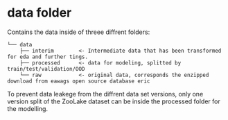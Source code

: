 # data folder

Contains the data inside of threee diffrent folders:

```
└── data
    ├── interim        <- Intermediate data that has been transformed for eda and further tings.
    ├── processed      <- data for modeling, splitted by train/test/validation/OOD
    └── raw            <- original data, corresponds the enzipped download from eawags open source database eric
```

To prevent data leakege from the diffrent data set versions,  only one version split of the ZooLake dataset can be inside the processed folder for the modelling.